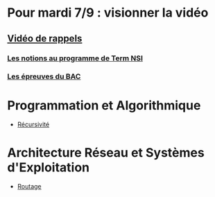 # Pour mardi 7/9 : visionner la vidéo 
## [Vidéo de rappels](https://youtu.be/dCknqcjcItU)

### [Les notions au programme de Term NSI](https://github.com/thfruchart/tnsi/blob/main/NSI-entr%C3%A9es-pr%C3%A9pond%C3%A9rantes.pdf)
### [Les épreuves du BAC](https://github.com/thfruchart/tnsi/blob/main/D%C3%A9finition%20Epreuve%20Term.pdf)
# Programmation et Algorithmique
* [Récursivité](https://github.com/thfruchart/tnsi/tree/main/01)


# Architecture Réseau et Systèmes d'Exploitation
* [Routage](https://github.com/thfruchart/tnsi/tree/main/23)
